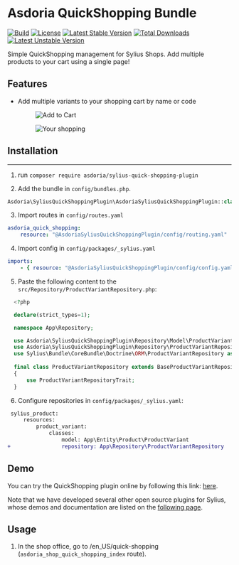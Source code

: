 # Asdoria QuickShopping Bundle

[![Build](https://github.com/asdoria/AsdoriaSyliusQuickShoppingPlugin/actions/workflows/build.yml/badge.svg)](https://github.com/asdoria/AsdoriaSyliusQuickShoppingPlugin/actions/workflows/build.yml)
[![License](http://poser.pugx.org/asdoria/sylius-quick-shopping-plugin/license)](https://packagist.org/packages/asdoria/sylius-quick-shopping-plugin) 
[![Latest Stable Version](http://poser.pugx.org/asdoria/sylius-quick-shopping-plugin/v)](https://packagist.org/packages/asdoria/sylius-quick-shopping-plugin) 
[![Total Downloads](http://poser.pugx.org/asdoria/sylius-quick-shopping-plugin/downloads)](https://packagist.org/packages/asdoria/sylius-quick-shopping-plugin)
[![Latest Unstable Version](http://poser.pugx.org/asdoria/sylius-quick-shopping-plugin/v/unstable)](https://packagist.org/packages/asdoria/sylius-quick-shopping-plugin) 

Simple QuickShopping management for Sylius Shops. Add multiple products to your cart using a single page!


## Features

+ Add multiple variants to your shopping cart by name or code

<div style="max-width: 75%; height: auto; margin: auto">
 
![Add to Cart](doc/addtocart.gif)

![Your shopping](doc/yourshopping.png)

</div>

<div style="max-width: 75%; height: auto; margin: auto">

</div>

 

## Installation

---
1. run `composer require asdoria/sylius-quick-shopping-plugin`


2. Add the bundle in `config/bundles.php`.

```PHP
Asdoria\SyliusQuickShoppingPlugin\AsdoriaSyliusQuickShoppingPlugin::class => ['all' => true],
```

3. Import routes in `config/routes.yaml`

```yaml
asdoria_quick_shopping:
    resource: "@AsdoriaSyliusQuickShoppingPlugin/config/routing.yaml"
```

4. Import config in `config/packages/_sylius.yaml`
```yaml
imports:
    - { resource: "@AsdoriaSyliusQuickShoppingPlugin/config/config.yaml"}
```

5. Paste the following content to the `src/Repository/ProductVariantRepository.php`:
```php
  <?php

  declare(strict_types=1);

  namespace App\Repository;

  use Asdoria\SyliusQuickShoppingPlugin\Repository\Model\ProductVariantRepositoryAwareInterface;
  use Asdoria\SyliusQuickShoppingPlugin\Repository\ProductVariantRepositoryTrait;
  use Sylius\Bundle\CoreBundle\Doctrine\ORM\ProductVariantRepository as BaseProductVariantRepository;
  
  final class ProductVariantRepository extends BaseProductVariantRepository implements ProductVariantRepositoryAwareInterface
  {
      use ProductVariantRepositoryTrait;
  }
```
   
6. Configure repositories in `config/packages/_sylius.yaml`:
```diff  
 sylius_product:
     resources:
         product_variant:
             classes:
                 model: App\Entity\Product\ProductVariant
+                repository: App\Repository\ProductVariantRepository
```
   
## Demo

You can try the QuickShopping plugin online by following this link: [here](https://demo-sylius.asdoria.fr/en_US/quick-shopping).

Note that we have developed several other open source plugins for Sylius, whose demos and documentation are listed on the [following page](https://asdoria.github.io/).

## Usage

1. In the shop office, go to /en_US/quick-shopping (`asdoria_shop_quick_shopping_index` route).


